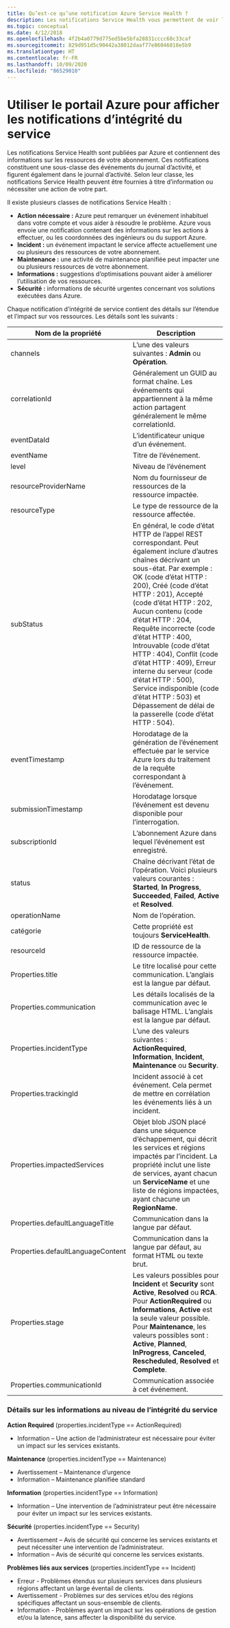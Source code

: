```yaml
---
title: Qu’est-ce qu’une notification Azure Service Health ?
description: Les notifications Service Health vous permettent de voir les messages relatifs à l’intégrité du service publiés par Microsoft Azure.
ms.topic: conceptual
ms.date: 4/12/2018
ms.openlocfilehash: 4f2b4a0779d775ed5be5bfa28831cccc68c33caf
ms.sourcegitcommit: 829d951d5c90442a38012daaf77e86046018e5b9
ms.translationtype: HT
ms.contentlocale: fr-FR
ms.lasthandoff: 10/09/2020
ms.locfileid: "86529010"
---
```

# <a name="use-the-azure-portal-to-view-service-health-notifications"></a>Utiliser le portail Azure pour afficher les notifications d’intégrité du service

Les notifications Service Health sont publiées par Azure et contiennent des informations sur les ressources de votre abonnement. Ces notifications constituent une sous-classe des événements du journal d’activité, et figurent également dans le journal d’activité. Selon leur classe, les notifications Service Health peuvent être fournies à titre d’information ou nécessiter une action de votre part.

Il existe plusieurs classes de notifications Service Health :  

- **Action nécessaire :** Azure peut remarquer un événement inhabituel dans votre compte et vous aider à résoudre le problème. Azure vous envoie une notification contenant des informations sur les actions à effectuer, ou les coordonnées des ingénieurs ou du support Azure.  
- **Incident :** un événement impactant le service affecte actuellement une ou plusieurs des ressources de votre abonnement.  
- **Maintenance :** une activité de maintenance planifiée peut impacter une ou plusieurs ressources de votre abonnement.  
- **Informations :** suggestions d’optimisations pouvant aider à améliorer l’utilisation de vos ressources. 
- **Sécurité :** informations de sécurité urgentes concernant vos solutions exécutées dans Azure.

Chaque notification d’intégrité de service contient des détails sur l’étendue et l’impact sur vos ressources. Les détails sont les suivants :

Nom de la propriété | Description
-------- | -----------
channels | L’une des valeurs suivantes : **Admin** ou **Opération**.
correlationId | Généralement un GUID au format chaîne. Les événements qui appartiennent à la même action partagent généralement le même correlationId.
eventDataId | L’identificateur unique d’un événement.
eventName | Titre de l’événement.
level | Niveau de l’événement
resourceProviderName | Nom du fournisseur de ressources de la ressource impactée.
resourceType| Le type de ressource de la ressource affectée.
subStatus | En général, le code d’état HTTP de l’appel REST correspondant. Peut également inclure d’autres chaînes décrivant un sous-état. Par exemple : OK (code d’état HTTP : 200), Créé (code d’état HTTP : 201), Accepté (code d’état HTTP : 202, Aucun contenu (code d’état HTTP : 204, Requête incorrecte (code d’état HTTP : 400, Introuvable (code d’état HTTP : 404), Conflit (code d’état HTTP : 409), Erreur interne du serveur (code d’état HTTP : 500), Service indisponible (code d’état HTTP : 503) et Dépassement de délai de la passerelle (code d’état HTTP : 504).
eventTimestamp | Horodatage de la génération de l’événement effectuée par le service Azure lors du traitement de la requête correspondant à l’événement.
submissionTimestamp | Horodatage lorsque l’événement est devenu disponible pour l’interrogation.
subscriptionId | L’abonnement Azure dans lequel l’événement est enregistré.
status | Chaîne décrivant l’état de l’opération. Voici plusieurs valeurs courantes : **Started**, **In Progress**, **Succeeded**, **Failed**, **Active** et **Resolved**.
operationName | Nom de l’opération.
catégorie | Cette propriété est toujours **ServiceHealth**.
resourceId | ID de ressource de la ressource impactée.
Properties.title | Le titre localisé pour cette communication. L’anglais est la langue par défaut.
Properties.communication | Les détails localisés de la communication avec le balisage HTML. L’anglais est la langue par défaut.
Properties.incidentType | L’une des valeurs suivantes : **ActionRequired**, **Information**, **Incident**, **Maintenance** ou **Security**.
Properties.trackingId | Incident associé à cet événement. Cela permet de mettre en corrélation les événements liés à un incident.
Properties.impactedServices | Objet blob JSON placé dans une séquence d’échappement, qui décrit les services et régions impactés par l’incident. La propriété inclut une liste de services, ayant chacun un **ServiceName** et une liste de régions impactées, ayant chacune un **RegionName**.
Properties.defaultLanguageTitle | Communication dans la langue par défaut.
Properties.defaultLanguageContent | Communication dans la langue par défaut, au format HTML ou texte brut.
Properties.stage | Les valeurs possibles pour **Incident** et **Security** sont **Active**, **Resolved** ou **RCA**. Pour **ActionRequired** ou **Informations**, **Active** est la seule valeur possible. Pour **Maintenance**, les valeurs possibles sont : **Active**, **Planned**, **InProgress**, **Canceled**, **Rescheduled**, **Resolved** et **Complete**.
Properties.communicationId | Communication associée à cet événement.

### <a name="details-on-service-health-level-information"></a>Détails sur les informations au niveau de l’intégrité du service

**Action Required** (properties.incidentType == ActionRequired)
- Information – Une action de l’administrateur est nécessaire pour éviter un impact sur les services existants.
    
**Maintenance** (properties.incidentType == Maintenance)
- Avertissement – Maintenance d’urgence
- Information – Maintenance planifiée standard

**Information** (properties.incidentType == Information)
- Information – Une intervention de l’administrateur peut être nécessaire pour éviter un impact sur les services existants.

**Sécurité** (properties.incidentType == Security)
- Avertissement – Avis de sécurité qui concerne les services existants et peut nécessiter une intervention de l’administrateur.
- Information – Avis de sécurité qui concerne les services existants.

**Problèmes liés aux services** (properties.incidentType == Incident)
- Erreur - Problèmes étendus sur plusieurs services dans plusieurs régions affectant un large éventail de clients.
- Avertissement - Problèmes sur des services et/ou des régions spécifiques affectant un sous-ensemble de clients.
- Information - Problèmes ayant un impact sur les opérations de gestion et/ou la latence, sans affecter la disponibilité du service.
